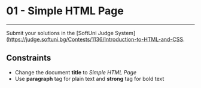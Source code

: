 ﻿# 01 - Simple HTML Page
------

Submit your solutions in the [SoftUni Judge System](https://judge.softuni.bg/Contests/1136/Introduction-to-HTML-and-CSS.

## Constraints
 * Change the document **title** to *Simple HTML Page* 
 * Use **paragraph** tag for plain text and **strong** tag for bold text